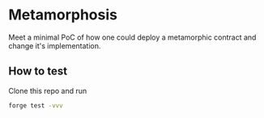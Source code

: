 # Metamorphosis

Meet a minimal PoC of how one could deploy a metamorphic contract and change it's implementation.

## How to test

Clone this repo and run 
```bash
forge test -vvv
```
